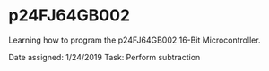 # p24FJ64GB002
Learning how to program the p24FJ64GB002 16-Bit Microcontroller.

Date assigned: 1/24/2019
Task: Perform subtraction
